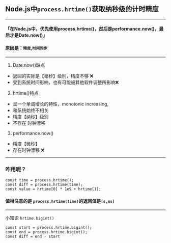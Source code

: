 ## Node.js中`process.hrtime()`获取纳秒级的计时精度
---
#### 「在Node.js中，优先使用process.hrtime()，然后是performance.now()，最后才是Date.now()」
#### 原因是：`精度`,`时间同步`

---
1. Date.now()缺点
- 返回的实际是【毫秒】级别，精度不够 ❌
- 受到系统时间影响，也有可能被其他软件调整所影响❌
2. hrtime()特点
- 呈一个单调增长的特性，monotonic increasing,
- 和系统始终不相关
- 精度【纳秒】级别
- 不存在 时钟漂移
3. performance.now()
- 精度【微秒】
- 存在时钟漂移 ❌

---
### 咋用呢？
```
const time = process.hrtime();
const diff = process.hrtime(time);
const value = hrtime[0] * 1e9 + hrtime[1];
```
#### 值得注意的是 `process.hrtime(time)`的返回值是`[s,ms]`

---
小知识 `hrtime.bigint()`
```
const start = process.hrtime.bigint();
const end = process.hrtime.bigint();
const diff = end - start
```

